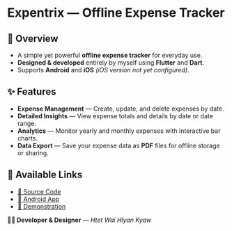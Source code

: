 # **Expentrix** — Offline Expense Tracker

## 📌 Overview
- A simple yet powerful **offline expense tracker** for everyday use.  
- **Designed & developed** entirely by myself using **Flutter** and **Dart**.  
- Supports **Android** and **iOS** *(iOS version not yet configured)*.


## ✨ Features
- **Expense Management** — Create, update, and delete expenses by date.  
- **Detailed Insights** — View expense totals and details by date or date range.  
- **Analytics** — Monitor yearly and monthly expenses with interactive bar charts.  
- **Data Export** — Save your expense data as **PDF** files for offline storage or sharing.  


## 🔗 Available Links
- [📂 Source Code](#)  
- [📱 Android App](#)  
- [🎥 Demonstration](#)  


**👨‍💻 Developer & Designer** — *Htet Wai Hlyan Kyaw*
